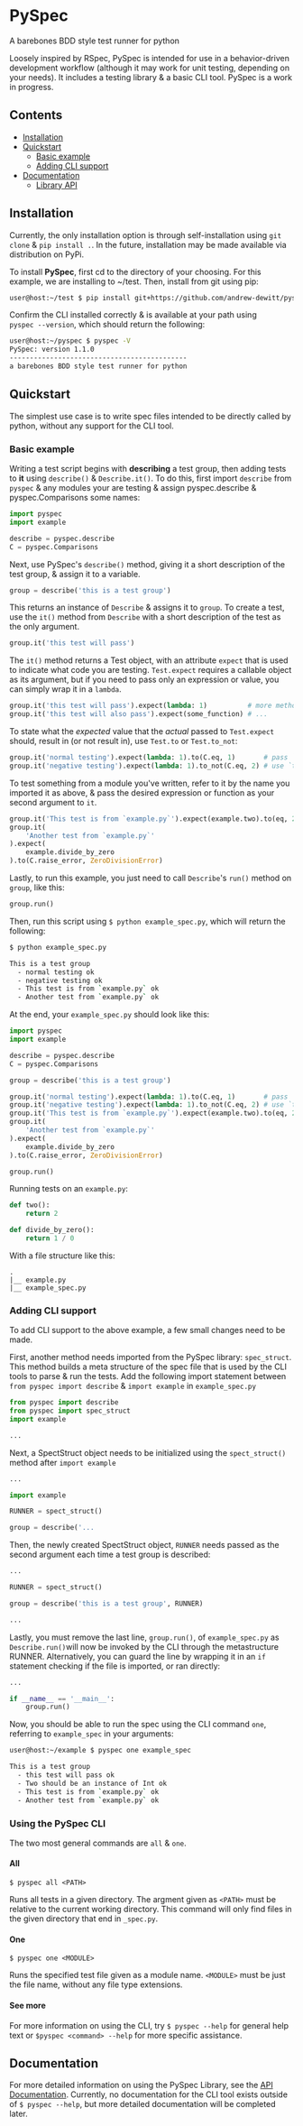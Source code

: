 PySpec
======
A barebones BDD style test runner for python 

Loosely inspired by RSpec, PySpec is intended for use in a behavior-driven 
development workflow (although it may work for unit testing, depending on 
your needs). It includes a testing library & a basic CLI tool. 
PySpec is a work in progress. 

Contents
--------

- [Installation](#installation)
- [Quickstart](#quickstart)
  - [Basic example](#basic-example)
  - [Adding CLI support](#adding-cli-support)
- [Documentation](#documentation)
  - [Library API](/docs/lib.md)

[//]: # (FIXME: CLI manual still needs to be created & uploaded)

Installation
------------

Currently, the only installation option is through self-installation using 
`git clone` & `pip install .`. In the future, installation may be made available 
via distribution on PyPi. 

To install **PySpec**, first cd to the directory of your choosing. For 
this example, we are installing to ~/test. Then, install from git using pip:

```bash
user@host:~/test $ pip install git+https://github.com/andrew-dewitt/pyspec.git
```

Confirm the CLI installed correctly & is available at your path using  
`pyspec --version`, which should return the following: 

```bash
user@host:~/pyspec $ pyspec -V
PySpec: version 1.1.0
--------------------------------------------
a barebones BDD style test runner for python
```

Quickstart
----------


The simplest use case is to write spec files intended to be directly called 
by python, without any support for the CLI tool.

### Basic example

Writing a test script begins with **describing** a test group, then 
adding tests to **it** using `describe()` & `Describe.it()`. To do this, first 
import `describe` from `pyspec` & any modules your are testing & assign 
pyspec.describe & pyspec.Comparisons some names:

```python
import pyspec
import example

describe = pyspec.describe
C = pyspec.Comparisons
```

Next, use PySpec's `describe()` method, giving it a short description of 
the test group, & assign it to a variable. 

```python
group = describe('this is a test group')
```

This returns an instance of `Describe` & assigns it to `group`. To create a 
test, use the `it()` method from `Describe` with a short description of the 
test as the only argument.

```python
group.it('this test will pass')
```

The `it()` method returns a Test object, with an attribute `expect` that is
used to indicate what code you are testing. `Test.expect` requires a callable
object as its argument, but if you need to pass only an expression or value, 
you can simply wrap it in a `lambda`.

```python
group.it('this test will pass').expect(lambda: 1)          # more methods to follow ...
group.it('this test will also pass').expect(some_function) # ...
```

To state what the _expected_ value that the _actual_ passed to `Test.expect` should, 
result in (or not result in), use `Test.to` or `Test.to_not`:

```python
group.it('normal testing').expect(lambda: 1).to(C.eq, 1)       # pass `eq` from `pyspec.Comparisons`
group.it('negative testing').expect(lambda: 1).to_not(C.eq, 2) # use `to_not` to negate a result
```

To test something from a module you've written, refer to it by the name you 
imported it as above, & pass the desired expression or function as your 
second argument to `it`. 

```python
group.it('This test is from `example.py`').expect(example.two).to(eq, 2)
group.it(
    'Another test from `example.py`'
).expect(
    example.divide_by_zero
).to(C.raise_error, ZeroDivisionError)
```

Lastly, to run this example, you just need to call `Describe`'s `run()` 
method on `group`, like this:

```python
group.run()
```

Then, run this script using `$ python example_spec.py`, which will 
return the following:

```bash
$ python example_spec.py

This is a test group
  - normal testing ok
  - negative testing ok
  - This test is from `example.py` ok
  - Another test from `example.py` ok
```

At the end, your `example_spec.py` should look like this:

```python
import pyspec
import example

describe = pyspec.describe
C = pyspec.Comparisons

group = describe('this is a test group')

group.it('normal testing').expect(lambda: 1).to(C.eq, 1)       # pass `eq` from `pyspec.Comparisons`
group.it('negative testing').expect(lambda: 1).to_not(C.eq, 2) # use `to_not` to negate a result
group.it('This test is from `example.py`').expect(example.two).to(eq, 2)
group.it(
    'Another test from `example.py`'
).expect(
    example.divide_by_zero
).to(C.raise_error, ZeroDivisionError)

group.run()
```

Running tests on an `example.py`: 

```python
def two():
    return 2

def divide_by_zero():
    return 1 / 0
```

With a file structure like this: 

```
.
|__ example.py
|__ example_spec.py

```

### Adding CLI support

To add CLI support to the above example, a few small changes need to
be made.

First, another method needs imported from the PySpec library: 
`spec_struct`. This method builds a meta structure of the spec file
that is used by the CLI tools to parse & run the tests. Add the following
import statement between `from pyspec import describe` & `import example` 
in `example_spec.py`

```python
from pyspec import describe
from pyspec import spec_struct
import example

...
```

Next, a SpectStruct object needs to be initialized using the `spect_struct()`
method after `import example`

```python 
...

import example

RUNNER = spect_struct()

group = describe('...
```

Then, the newly created SpectStruct object, `RUNNER` needs passed as the 
second argument each time a test group is described:

```python
...

RUNNER = spect_struct()

group = describe('this is a test group', RUNNER)

...
```

Lastly, you must remove the last line, `group.run()`, of `example_spec.py` 
as `Describe.run()`will now be invoked by the CLI through the metastructure 
RUNNER. Alternatively, you can guard the line by wrapping it in an `if` 
statement checking if the file is imported, or ran directly:

```python
...

if __name__ == '__main__':
    group.run()
```

Now, you should be able to run the spec using the CLI command `one`, 
referring to `example_spec` in your arguments:

```bash
user@host:~/example $ pyspec one example_spec

This is a test group
  - this test will pass ok
  - Two should be an instance of Int ok
  - This test is from `example.py` ok
  - Another test from `example.py` ok
```

### Using the PySpec CLI

The two most general commands are `all` & `one`.

#### All

`$ pyspec all <PATH>`

Runs all tests in a given directory. The argment given as `<PATH>` must be relative to 
the current working directory. This command will only find files in the given 
directory that end in `_spec.py`.

#### One

`$ pyspec one <MODULE>`

Runs the specified test file given as a module name. `<MODULE>` must be just the file
name, without any file type extensions.

#### See more

For more information on using the CLI, try `$ pyspec --help` for general help text 
or `$pyspec <command> --help` for more specific assistance.


Documentation
-------------

For more detailed information on using the PySpec Library, see the [API Documentation](/docs/lib.md). Currently, no documentation for the CLI tool exists outside of `$ pyspec --help`, but more detailed documentation will be completed later.
